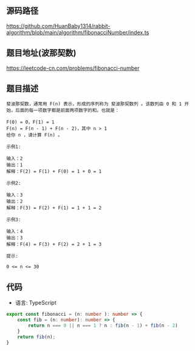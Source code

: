 ## 源码路径

https://github.com/HuanBaby1314/rabbit-algorithm/blob/main/algorithm/fibonacciNumber/index.ts

## 题目地址(波那契数)

https://leetcode-cn.com/problems/fibonacci-number

## 题目描述

```
斐波那契数，通常用 F(n) 表示，形成的序列称为 斐波那契数列 。该数列由 0 和 1 开始，后面的每一项数字都是前面两项数字的和。也就是：

F(0) = 0，F(1) = 1
F(n) = F(n - 1) + F(n - 2)，其中 n > 1
给你 n ，请计算 F(n) 。

示例1:

输入：2
输出：1
解释：F(2) = F(1) + F(0) = 1 + 0 = 1

示例2:

输入：3
输出：2
解释：F(3) = F(2) + F(1) = 1 + 1 = 2

示例3:

输入：4
输出：3
解释：F(4) = F(3) + F(2) = 2 + 1 = 3

提示:

0 <= n <= 30
```

## 代码

- 语言: TypeScript

```typescript
export const fibonacci = (n: number ): number => {
    const fib = (n: number): number => {
        return n === 0 || n === 1 ? n : fib(n - 1) + fib(n - 2)
    }
    return fib(n);
}
```
